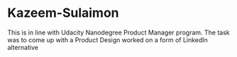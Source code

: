 # Kazeem-Sulaimon
This is in line with Udacity Nanodegree Product Manager program.
The task was to come up with a Product Design
worked on a form of LinkedIn alternative


